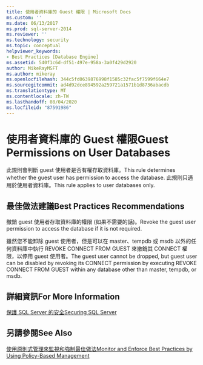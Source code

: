```yaml
---
title: 使用者資料庫的 Guest 權限 | Microsoft Docs
ms.custom: ''
ms.date: 06/13/2017
ms.prod: sql-server-2014
ms.reviewer: ''
ms.technology: security
ms.topic: conceptual
helpviewer_keywords:
- Best Practices [Database Engine]
ms.assetid: 540f1c6d-df51-497e-958a-3a0f429d2920
author: MikeRayMSFT
ms.author: mikeray
ms.openlocfilehash: 344c5fd0639876998f1585c32fac5f7599f664e7
ms.sourcegitcommit: ad4d92dce894592a259721a1571b1d8736abacdb
ms.translationtype: MT
ms.contentlocale: zh-TW
ms.lasthandoff: 08/04/2020
ms.locfileid: "87591986"
---
```

# <a name="guest-permissions-on-user-databases"></a><span data-ttu-id="dd403-102">使用者資料庫的 Guest 權限</span><span class="sxs-lookup"><span data-stu-id="dd403-102">Guest Permissions on User Databases</span></span>
  <span data-ttu-id="dd403-103">此規則會判斷 guest 使用者是否有權存取資料庫。</span><span class="sxs-lookup"><span data-stu-id="dd403-103">This rule determines whether the guest user has permission to access the database.</span></span> <span data-ttu-id="dd403-104">此規則只適用於使用者資料庫。</span><span class="sxs-lookup"><span data-stu-id="dd403-104">This rule applies to user databases only.</span></span>  
  
## <a name="best-practices-recommendations"></a><span data-ttu-id="dd403-105">最佳做法建議</span><span class="sxs-lookup"><span data-stu-id="dd403-105">Best Practices Recommendations</span></span>  
 <span data-ttu-id="dd403-106">撤銷 guest 使用者存取資料庫的權限 (如果不需要的話)。</span><span class="sxs-lookup"><span data-stu-id="dd403-106">Revoke the guest user permission to access the database if it is not required.</span></span>  
  
 <span data-ttu-id="dd403-107">雖然您不能卸除 guest 使用者，但是可以在 master、tempdb 或 msdb 以外的任何資料庫中執行 REVOKE CONNECT FROM GUEST 來撤銷其 CONNECT 權限，以停用 guest 使用者。</span><span class="sxs-lookup"><span data-stu-id="dd403-107">The guest user cannot be dropped, but guest user can be disabled by revoking its CONNECT permission by executing REVOKE CONNECT FROM GUEST within any database other than master, tempdb, or msdb.</span></span>  
  
## <a name="for-more-information"></a><span data-ttu-id="dd403-108">詳細資訊</span><span class="sxs-lookup"><span data-stu-id="dd403-108">For More Information</span></span>  
 [<span data-ttu-id="dd403-109">保護 SQL Server 的安全</span><span class="sxs-lookup"><span data-stu-id="dd403-109">Securing SQL Server</span></span>](../security/securing-sql-server.md)  
  
## <a name="see-also"></a><span data-ttu-id="dd403-110">另請參閱</span><span class="sxs-lookup"><span data-stu-id="dd403-110">See Also</span></span>  
 [<span data-ttu-id="dd403-111">使用原則式管理來監視和強制最佳做法</span><span class="sxs-lookup"><span data-stu-id="dd403-111">Monitor and Enforce Best Practices by Using Policy-Based Management</span></span>](monitor-and-enforce-best-practices-by-using-policy-based-management.md)  
  
  
